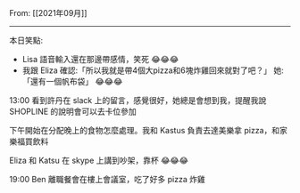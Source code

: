 From: [[2021年09月]]

---

本日笑點:
* Lisa 語音輸入還在那邊帶感情，笑死 😂😂😂
* 我跟 Eliza 確認:「所以我就是帶4個大pizza和6塊炸雞回來就對了吧？」 她:「還有一個帆布袋」 😂😂😂

13:00 看到許丹在 slack 上的留言，感覺很好，她總是會想到我，提醒我說 SHOPLINE 的說明會可以去卡位參加



下午開始在分配晚上的食物怎麼處理。我和 Kastus 負責去達美樂拿 pizza，和家樂福買飲料

Eliza 和 Katsu 在 skype 上講到吵架，靠杯 😂😂😂

19:00 Ben 離職餐會在樓上會議室，吃了好多 pizza 炸雞

